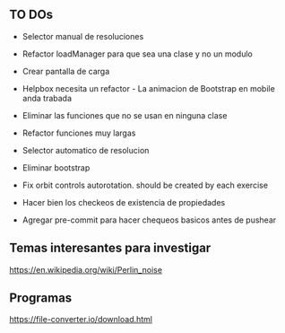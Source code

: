 ## TO DOs
- Selector manual de resoluciones
- Refactor loadManager para que sea una clase y no un modulo
- Crear pantalla de carga
- Helpbox necesita un refactor - La animacion de Bootstrap en mobile anda trabada
- Eliminar las funciones que no se usan en ninguna clase
- Refactor funciones muy largas
- Selector automatico de resolucion
- Eliminar bootstrap
- Fix orbit controls autorotation. should be created by each exercise
- Hacer bien los checkeos de existencia de propiedades


- Agregar pre-commit para hacer chequeos basicos antes de pushear
## Temas interesantes para investigar
https://en.wikipedia.org/wiki/Perlin_noise

## Programas
https://file-converter.io/download.html
